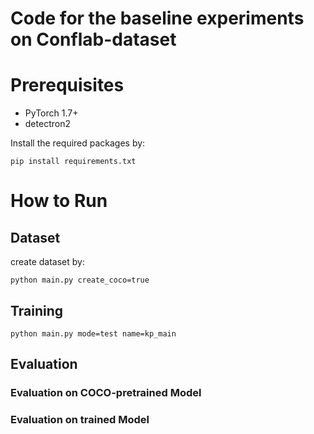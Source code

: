 # Code for the baseline experiments on **Conflab-dataset**

# Prerequisites

- PyTorch 1.7+
- detectron2

Install the required packages by:
```
pip install requirements.txt
```

# How to Run

## Dataset

create dataset by:
```
python main.py create_coco=true
```

## Training

```
python main.py mode=test name=kp_main
```

## Evaluation

### Evaluation on COCO-pretrained Model

### Evaluation on trained Model